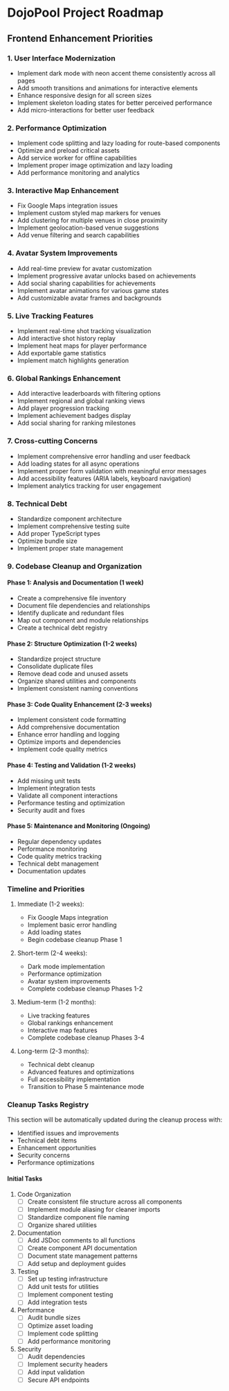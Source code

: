 # DojoPool Project Roadmap

## Frontend Enhancement Priorities

### 1. User Interface Modernization
- Implement dark mode with neon accent theme consistently across all pages
- Add smooth transitions and animations for interactive elements
- Enhance responsive design for all screen sizes
- Implement skeleton loading states for better perceived performance
- Add micro-interactions for better user feedback

### 2. Performance Optimization
- Implement code splitting and lazy loading for route-based components
- Optimize and preload critical assets
- Add service worker for offline capabilities
- Implement proper image optimization and lazy loading
- Add performance monitoring and analytics

### 3. Interactive Map Enhancement
- Fix Google Maps integration issues
- Implement custom styled map markers for venues
- Add clustering for multiple venues in close proximity
- Implement geolocation-based venue suggestions
- Add venue filtering and search capabilities

### 4. Avatar System Improvements
- Add real-time preview for avatar customization
- Implement progressive avatar unlocks based on achievements
- Add social sharing capabilities for achievements
- Implement avatar animations for various game states
- Add customizable avatar frames and backgrounds

### 5. Live Tracking Features
- Implement real-time shot tracking visualization
- Add interactive shot history replay
- Implement heat maps for player performance
- Add exportable game statistics
- Implement match highlights generation

### 6. Global Rankings Enhancement
- Add interactive leaderboards with filtering options
- Implement regional and global ranking views
- Add player progression tracking
- Implement achievement badges display
- Add social sharing for ranking milestones

### 7. Cross-cutting Concerns
- Implement comprehensive error handling and user feedback
- Add loading states for all async operations
- Implement proper form validation with meaningful error messages
- Add accessibility features (ARIA labels, keyboard navigation)
- Implement analytics tracking for user engagement

### 8. Technical Debt
- Standardize component architecture
- Implement comprehensive testing suite
- Add proper TypeScript types
- Optimize bundle size
- Implement proper state management

### 9. Codebase Cleanup and Organization
#### Phase 1: Analysis and Documentation (1 week)
- Create a comprehensive file inventory
- Document file dependencies and relationships
- Identify duplicate and redundant files
- Map out component and module relationships
- Create a technical debt registry

#### Phase 2: Structure Optimization (1-2 weeks)
- Standardize project structure
- Consolidate duplicate files
- Remove dead code and unused assets
- Organize shared utilities and components
- Implement consistent naming conventions

#### Phase 3: Code Quality Enhancement (2-3 weeks)
- Implement consistent code formatting
- Add comprehensive documentation
- Enhance error handling and logging
- Optimize imports and dependencies
- Implement code quality metrics

#### Phase 4: Testing and Validation (1-2 weeks)
- Add missing unit tests
- Implement integration tests
- Validate all component interactions
- Performance testing and optimization
- Security audit and fixes

#### Phase 5: Maintenance and Monitoring (Ongoing)
- Regular dependency updates
- Performance monitoring
- Code quality metrics tracking
- Technical debt management
- Documentation updates

### Timeline and Priorities
1. Immediate (1-2 weeks):
   - Fix Google Maps integration
   - Implement basic error handling
   - Add loading states
   - Begin codebase cleanup Phase 1

2. Short-term (2-4 weeks):
   - Dark mode implementation
   - Performance optimization
   - Avatar system improvements
   - Complete codebase cleanup Phases 1-2

3. Medium-term (1-2 months):
   - Live tracking features
   - Global rankings enhancement
   - Interactive map features
   - Complete codebase cleanup Phases 3-4

4. Long-term (2-3 months):
   - Technical debt cleanup
   - Advanced features and optimizations
   - Full accessibility implementation
   - Transition to Phase 5 maintenance mode

### Cleanup Tasks Registry
This section will be automatically updated during the cleanup process with:
- Identified issues and improvements
- Technical debt items
- Enhancement opportunities
- Security concerns
- Performance optimizations

#### Initial Tasks
1. Code Organization
   - [ ] Create consistent file structure across all components
   - [ ] Implement module aliasing for cleaner imports
   - [ ] Standardize component file naming
   - [ ] Organize shared utilities

2. Documentation
   - [ ] Add JSDoc comments to all functions
   - [ ] Create component API documentation
   - [ ] Document state management patterns
   - [ ] Add setup and deployment guides

3. Testing
   - [ ] Set up testing infrastructure
   - [ ] Add unit tests for utilities
   - [ ] Implement component testing
   - [ ] Add integration tests

4. Performance
   - [ ] Audit bundle sizes
   - [ ] Optimize asset loading
   - [ ] Implement code splitting
   - [ ] Add performance monitoring

5. Security
   - [ ] Audit dependencies
   - [ ] Implement security headers
   - [ ] Add input validation
   - [ ] Secure API endpoints 